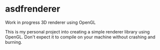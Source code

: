 # asdfrenderer
Work in progress 3D renderer using OpenGL

This is my personal project into creating a simple renderer library using OpenGL. Don't expect it to compile on your machine without crashing and burning.
